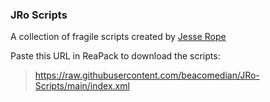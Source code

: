 ### JRo Scripts

A collection of fragile scripts created by [Jesse Rope](http://www.jesserope.com)

Paste this URL in ReaPack to download the scripts:

> https://raw.githubusercontent.com/beacomedian/JRo-Scripts/main/index.xml
